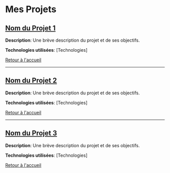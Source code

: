 # Mes Projets

## [Nom du Projet 1](project1.md)
**Description**: Une brève description du projet et de ses objectifs.

**Technologies utilisées**: [Technologies]

[Retour à l'accueil](index.md)

---

## [Nom du Projet 2](project2.md)
**Description**: Une brève description du projet et de ses objectifs.

**Technologies utilisées**: [Technologies]

[Retour à l'accueil](index.md)

---

## [Nom du Projet 3](project3.md)
**Description**: Une brève description du projet et de ses objectifs.

**Technologies utilisées**: [Technologies]

[Retour à l'accueil](index.md)
